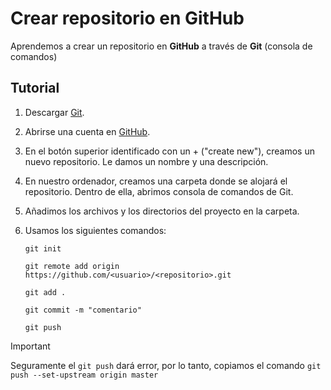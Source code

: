 # Crear repositorio en GitHub
Aprendemos a crear un repositorio en **GitHub** a través de **Git** (consola de comandos)

## Tutorial
1. Descargar [Git](https://git-scm.com/downloads).
2. Abrirse una cuenta en [GitHub](https://github.com/).
3. En el botón superior identificado con un + ("create new"), creamos un nuevo repositorio. Le damos un nombre y una descripción.
4. En nuestro ordenador, creamos una carpeta donde se alojará el repositorio. Dentro de ella, abrimos consola de comandos de Git.
5. Añadimos los archivos y los directorios del proyecto en la carpeta.
6. Usamos los siguientes comandos:
   
   `git init`
   
   `git remote add origin https://github.com/<usuario>/<repositorio>.git`
   
   `git add .`
   
   `git commit -m "comentario"`
   
   `git push`

> [!IMPORTANT]
> Seguramente el `git push` dará error, por lo tanto, copiamos el comando `git push --set-upstream origin master`
